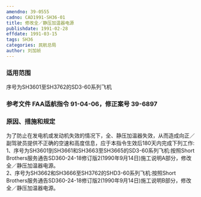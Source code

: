 ```yaml
---
amendno: 39-0555  
cadno: CAD1991-SH36-01  
title: 修改全／静压加温器电源  
publishdate: 1991-02-28  
effdate: 1991-03-15  
tags: SH36  
categories: 民航总局  
author: 刘加祯  
---
```

  
### 适用范围  
序号为SH3601至SH3762的SD3-60系列飞机  
  
<!--more-->  
### 参考文件    FAA适航指令 91-04-06，修正案号 39-6897  
  
### 原因、措施和规定  
为了防止在发电机或发动机失效的情况下，全、静压加温器失效，从而造成向正／副驾驶员提供不正确的空速和高度信息，应于本指令生效后180天内完成下列工作:  
    1、序号为SH3601到SH3661和SH3663至SH3665的SD3-60系列飞机:按照Short Brothers服务通告SD360-24-18修订版2(1990年9月14日)施工说明A部分，修改全／静压加温器电源。  
    2、序号为SH3662和SH3666至SH3762的SHD3-60系列飞机:按照Short Brothers服务通告SD360-24-18修订版2(1990年9月14日)施工说明B部分，修改全／静压加温器电源。  
